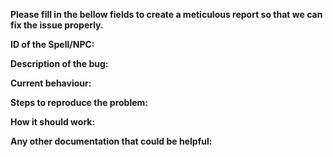 **Please fill in the bellow fields to create a meticulous report so that we can fix the issue properly.**

**ID of the Spell/NPC:**

**Description of the bug:**

**Current behaviour:**

**Steps to reproduce the problem:**

**How it should work:**

**Any other documentation that could be helpful:**
